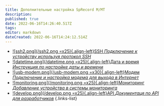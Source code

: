 ```yaml
---
title: Дополнительные настройка SpRecord M/MT
description: 
published: true
date: 2022-06-16T14:26:40.517Z
tags: 
editor: markdown
dateCreated: 2022-06-16T14:24:12.514Z
---
```


- [![ssh2.png](/ssh2.png =x25){.align-left}SSH *Подключение к устройству используя протокол SSH*](./additional_settings/ssh)
- [![datetime.png](/datetime.png =x25){.align-left}Дата и время *Инструкция по настройке даты и времени*](./additional_settings/time)
- [![usb-modem.png](/usb-modem.png =x30){.align-left}Модем *Подключение и настройка модема для выхода в Интернет*](./additional_settings/modem)
- [![monitoring.png](/monitoring.png =x25){.align-left}Мониторинг *Добавление устройства в системы мониторинга*](./additional_settings/monitoring)
- [![develop.png](/develop.png =x25){.align-left}API *Документаця по API для разработчиков*](./additional_settings/api)
{.links-list}